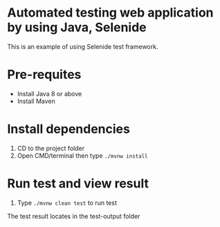# Automated testing web application by using Java, Selenide
This is an example of using Selenide test framework.

# Pre-requites
+ Install Java 8 or above
+ Install Maven

# Install dependencies
1. CD to the project folder
2. Open CMD/terminal then type `./mvnw install`

# Run test and view result
1. Type `./mvnw clean test` to run test

The test result locates in the test-output folder